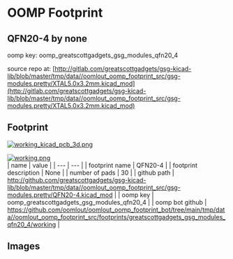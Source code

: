 # OOMP Footprint  
## QFN20-4  by none  
  
oomp key: oomp_greatscottgadgets_gsg_modules_qfn20_4  
  
source repo at: [http://gitlab.com/greatscottgadgets/gsg-kicad-lib/blob/master/tmp/data//oomlout_oomp_footprint_src/gsg-modules.pretty/XTAL5.0x3.2mm.kicad_mod](http://gitlab.com/greatscottgadgets/gsg-kicad-lib/blob/master/tmp/data//oomlout_oomp_footprint_src/gsg-modules.pretty/XTAL5.0x3.2mm.kicad_mod)  
## Footprint  
  
[![working_kicad_pcb_3d.png](working_kicad_pcb_3d_600.png)](working_kicad_pcb_3d.png)  
  
[![working.png](working_600.png)](working.png)  
| name | value | 
| --- | --- | 
| footprint name | QFN20-4 | 
| footprint description | None | 
| number of pads | 30 | 
| github path | http://github.com/greatscottgadgets/gsg-kicad-lib/blob/master/tmp/data//oomlout_oomp_footprint_src/gsg-modules.pretty/QFN20-4.kicad_mod | 
| oomp key | oomp_greatscottgadgets_gsg_modules_qfn20_4 | 
| oomp bot github | https://github.com/oomlout/oomlout_oomp_footprint_bot/tree/main/tmp/data//oomlout_oomp_footprint_src/footprints/greatscottgadgets_gsg_modules_qfn20_4/working | 
## Images  

